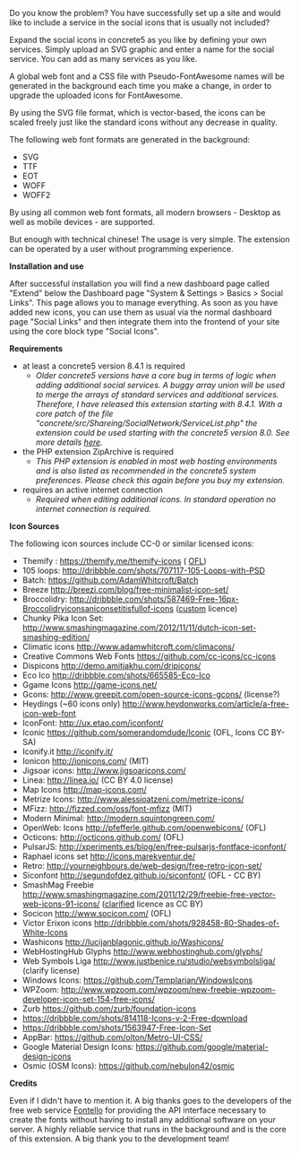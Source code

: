 Do you know the problem? You have successfully set up a site and would like to include a service in the social icons that is usually not included?

Expand the social icons in concrete5 as you like by defining your own services. Simply upload an SVG graphic and enter a name for the social service. You can add as many services as you like.

A global web font and a CSS file with Pseudo-FontAwesome names will be generated in the background each time you make a change, in order to upgrade the uploaded icons for FontAwesome.

By using the SVG file format, which is vector-based, the icons can be scaled freely just like the standard icons without any decrease in quality.

The following web font formats are generated in the background:

- SVG
- TTF
- EOT
- WOFF
- WOFF2  

By using all common web font formats, all modern browsers -  Desktop as well as mobile devices - are supported.

But enough with technical chinese! The usage is very simple. The extension can be operated by a user without programming experience.

**Installation and use**

After successful installation you will find a new dashboard page called "Extend" below the Dashboard page "System & Settings > Basics > Social Links". This page allows you to manage everything. As soon as you have added new icons, you can use them as usual via the normal dashboard page "Social Links" and then integrate them into the frontend of your site using the core block type "Social Icons".  

**Requirements**

- at least a concrete5 version 8.4.1 is required
  - *Older concrete5 versions have a core bug in terms of logic when adding additional social services. A buggy array union will be used to merge the arrays of standard services and additional services. Therefore, I have released this extension starting with 8.4.1. With a core patch of the file "concrete/src/Shareing/SocialNetwork/ServiceList.php" the extension could be used starting with the concrete5 version 8.0. See more details [here](https://github.com/concrete5/concrete5/commit/e2a0fe1b0bde58c3e37d1ae8cdb6f0bf1e9c3450#diff-8c8fd437f53516139fe7da5fb900ba69).*
- the PHP extension ZipArchive is required
  - *This PHP extension is enabled in most web hosting environments and is also listed as recommended in the concrete5 system preferences. Please check this again before you buy my extension.*
- requires an active internet connection
  - *Required when editing additional icons. In standard operation no internet connection is required.*

**Icon Sources**

The following icon sources include CC-0 or similar licensed icons:

* Themify : https://themify.me/themify-icons  ( [OFL](https://github.com/lykmapipo/themify-icons))
* 105 loops: http://dribbble.com/shots/707117-105-Loops-with-PSD
* Batch: https://github.com/AdamWhitcroft/Batch
* Breeze http://breezi.com/blog/free-minimalist-icon-set/
* Broccolidry: http://dribbble.com/shots/587469-Free-16px-Broccolidryiconsaniconsetitisfullof-icons ([custom](http://licence.visualidiot.com/) licence)
* Chunky Pika Icon Set: http://www.smashingmagazine.com/2012/11/11/dutch-icon-set-smashing-edition/
* Climatic icons http://www.adamwhitcroft.com/climacons/
* Creative Commons Web Fonts https://github.com/cc-icons/cc-icons
* Dispicons http://demo.amitjakhu.com/dripicons/
* Eco Ico http://dribbble.com/shots/665585-Eco-Ico
* Ggame Icons http://game-icons.net/
* Gcons: http://www.greepit.com/open-source-icons-gcons/ (license?)
* Heydings (~60 icons only) http://www.heydonworks.com/article/a-free-icon-web-font
* IconFont: http://ux.etao.com/iconfont/
* Iconic https://github.com/somerandomdude/Iconic (OFL, Icons CC BY-SA)
* Iconify.it http://iconify.it/
* Ionicon http://ionicons.com/ (MIT)
* Jigsoar icons: http://www.jigsoaricons.com/
* Linea: http://linea.io/ (CC BY 4.0 license)
* Map Icons http://map-icons.com/
* Metrize Icons: http://www.alessioatzeni.com/metrize-icons/
* MFizz: http://fizzed.com/oss/font-mfizz (MIT)
* Modern Minimal: http://modern.squintongreen.com/
* OpenWeb: Icons http://pfefferle.github.com/openwebicons/ (OFL)
* Octicons: http://octicons.github.com/ (OFL)
* PulsarJS: http://xperiments.es/blog/en/free-pulsarjs-fontface-iconfont/
* Raphael icons set http://icons.marekventur.de/
* Retro: http://yourneighbours.de/web-design/free-retro-icon-set/
* Siconfont http://segundofdez.github.io/siconfont/ (OFL - CC BY)
* SmashMag Freebie http://www.smashingmagazine.com/2011/12/29/freebie-free-vector-web-icons-91-icons/ ([clarified](http://www.smashingmagazine.com/2012/06/18/freebie-academic-icon-set-10-png-psd-icons/#more-130442) licence as CC BY)
* Socicon http://www.socicon.com/ (OFL)
* Victor Erixon icons http://dribbble.com/shots/928458-80-Shades-of-White-Icons
* Washicons http://lucijanblagonic.github.io/Washicons/
* WebHostingHub Glyphs http://www.webhostinghub.com/glyphs/
* Web Symbols Liga http://www.justbenice.ru/studio/websymbolsliga/ (clarify license)
* Windows Icons: https://github.com/Templarian/WindowsIcons
* WPZoom: http://www.wpzoom.com/wpzoom/new-freebie-wpzoom-developer-icon-set-154-free-icons/
* Zurb https://github.com/zurb/foundation-icons
* https://dribbble.com/shots/814118-Icons-v-2-Free-download
* https://dribbble.com/shots/1563947-Free-Icon-Set
* AppBar: https://github.com/olton/Metro-UI-CSS/
* Google Material Design Icons: https://github.com/google/material-design-icons
* Osmic (OSM Icons): https://github.com/nebulon42/osmic

**Credits**

Even if I didn't have to mention it. A big thanks goes to the developers of the free web service [Fontello](http://fontello.com/) for providing the API interface necessary to create the fonts without having to install any additional software on your server. A highly reliable service that runs in the background and is the core of this extension. A big thank you to the development team!
